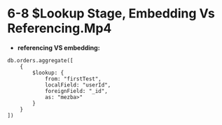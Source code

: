 # 6-8 $Lookup Stage, Embedding Vs Referencing.Mp4

- **referencing VS embedding:**

```
db.orders.aggregate([
    {
        $lookup: {
            from: "firstTest",
            localField: "userId",
            foreignField: "_id",
            as: "mezba>"
        }
    }
])
```

